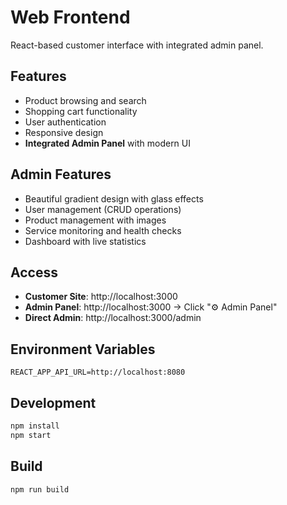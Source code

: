 # Web Frontend

React-based customer interface with integrated admin panel.

## Features
- Product browsing and search
- Shopping cart functionality
- User authentication
- Responsive design
- **Integrated Admin Panel** with modern UI

## Admin Features
- Beautiful gradient design with glass effects
- User management (CRUD operations)
- Product management with images
- Service monitoring and health checks
- Dashboard with live statistics

## Access
- **Customer Site**: http://localhost:3000
- **Admin Panel**: http://localhost:3000 → Click "⚙️ Admin Panel"
- **Direct Admin**: http://localhost:3000/admin

## Environment Variables
```env
REACT_APP_API_URL=http://localhost:8080
```

## Development
```bash
npm install
npm start
```

## Build
```bash
npm run build
```
